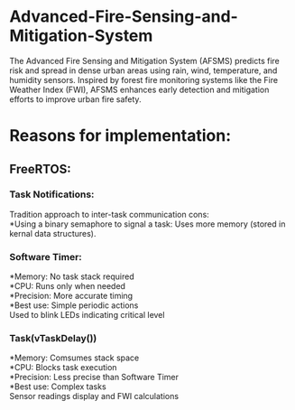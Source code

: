 # Advanced-Fire-Sensing-and-Mitigation-System
The Advanced Fire Sensing and Mitigation System (AFSMS) predicts fire risk and spread in dense urban areas using rain, wind, temperature, and humidity sensors. Inspired by forest fire monitoring systems like the Fire Weather Index (FWI), AFSMS enhances early detection and mitigation efforts to improve urban fire safety.

# Reasons for implementation:
## FreeRTOS:
### Task Notifications:
Tradition approach to inter-task communication cons:  
*Using a binary semaphore to signal a task: Uses more memory (stored in kernal data structures).

### Software Timer:
*Memory: No task stack required  
*CPU: Runs only when needed  
*Precision: More accurate timing  
*Best use: Simple periodic actions  
Used to blink LEDs indicating critical level  

### Task(vTaskDelay())
*Memory: Comsumes stack space  
*CPU: Blocks task execution  
*Precision: Less precise than Software Timer  
*Best use: Complex tasks  
Sensor readings display and FWI calculations  



